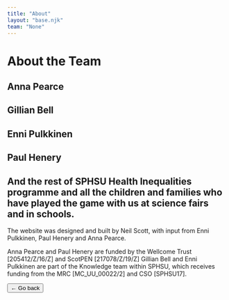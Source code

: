 ```yaml
---
title: "About"
layout: "base.njk"
team: "None"
---
```



# About the Team


## Anna Pearce

## Gillian Bell

## Enni Pulkkinen

## Paul Henery

## And the rest of SPHSU Health Inequalities programme and all the children and families who have played the game with us at science fairs and in schools.



The website was designed and built by Neil Scott, with input from Enni Pulkkinen, Paul Henery and Anna Pearce.


Anna Pearce and Paul Henery are funded by the Wellcome Trust [205412/Z/16/Z] and ScotPEN [217078/Z/19/Z] Gillian Bell and Enni Pulkkinen are part of the Knowledge team within SPHSU, which receives funding from the MRC [MC_UU_00022/2] and CSO [SPHSU17].



<!--     • Anna Pearce, Gillian Bell, Enni Pulkkinen, Paul Henery, (with pictures), the rest of SPHSU Health Inequalities programme (link), and all the children and families who have played the game with us at science fairs and in schools. The website was designed and built by Neil Scott, with input from Enni Pulkkinen, Paul Henery and Anna Pearce” PLUS ANY OTHERS.
    • Anna Pearce and Paul Henery are funded by the Wellcome Trust and SPHSU receives funding from the MRC and CSO-->


<button class="btn" onclick="history.back(-1)">&larr; Go back</button>
